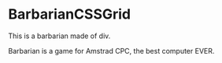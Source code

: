 # BarbarianCSSGrid
This is a barbarian made of div.
<div>Barbarian is a game for Amstrad CPC, the best computer EVER.</div>

